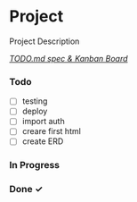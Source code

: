 # Project

Project Description

<em>[TODO.md spec & Kanban Board](https://bit.ly/3fCwKfM)</em>

### Todo

- [ ] testing  
- [ ] deploy  
- [ ] import auth  
- [ ] creare first html  
- [ ] create ERD  

### In Progress


### Done ✓


